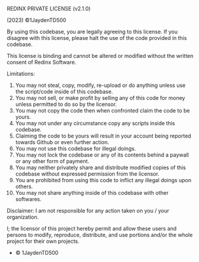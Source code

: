 REDINX PRIVATE LICENSE (v2.1.0)

(2023) ©1JaydenTD500 

By using this codebase, you are legally agreeing to this license. If you disagree with this license,  please halt the use of the code provided in this codebase.

This license is binding and cannot be altered or modified without the written consent of Redinx Software.  

Limitations:
1. You may not steal, copy, modify, re-upload or do anything unless use the script/code inside of this codebase.
2. You may not sell, or make profit by selling any of this code for money unless permitted to do so by the licensor.
3. You may not copy the code then when confronted claim the code to be yours.
4. You may not under any circumstance copy any scripts inside this codebase.
5. Claiming the code to be yours will result in your account being reported towards Github or even further action.
6. You may not use this codebase for illegal doings.
7. You may not lock the codebase or any of its contents behind a paywall or any other form of payment.
8. You may neither privately share and distribute modified copies of this codebase without  expressed permission from the licensor.
9. You are prohibited from using this code to inflict any illegal doings upon others.
10. You may not share anything  inside of this codebase with other softwares.

Disclaimer:
I am not responsible for any action taken on you / your organization.

I; the licensor of this project hereby permit and allow these users and persons to modify, reproduce, distribute, and use portions and/or the whole project for their own projects.

- © 1JaydenTD500

